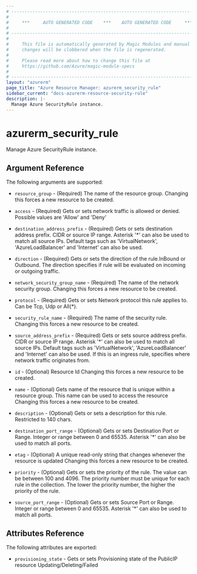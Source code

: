 ```yaml
---
# ----------------------------------------------------------------------------
#
#     ***     AUTO GENERATED CODE    ***    AUTO GENERATED CODE     ***
#
# ----------------------------------------------------------------------------
#
#     This file is automatically generated by Magic Modules and manual
#     changes will be clobbered when the file is regenerated.
#
#     Please read more about how to change this file at
#     https://github.com/Azure/magic-module-specs
#
# ----------------------------------------------------------------------------
layout: "azurerm"
page_title: "Azure Resource Manager: azurerm_security_rule"
sidebar_current: "docs-azurerm-resource-security-rule"
description: |-
  Manage Azure SecurityRule instance.
---
```


# azurerm_security_rule

Manage Azure SecurityRule instance.


## Argument Reference

The following arguments are supported:

* `resource_group` - (Required) The name of the resource group. Changing this forces a new resource to be created.

* `access` - (Required) Gets or sets network traffic is allowed or denied. Possible values are 'Allow' and 'Deny'

* `destination_address_prefix` - (Required) Gets or sets destination address prefix. CIDR or source IP range. Asterisk '*' can also be used to match all source IPs. Default tags such as 'VirtualNetwork', 'AzureLoadBalancer' and 'Internet' can also be used.

* `direction` - (Required) Gets or sets the direction of the rule.InBound or Outbound. The direction specifies if rule will be evaluated on incoming or outgoing traffic.

* `network_security_group_name` - (Required) The name of the network security group. Changing this forces a new resource to be created.

* `protocol` - (Required) Gets or sets Network protocol this rule applies to. Can be Tcp, Udp or All(*).

* `security_rule_name` - (Required) The name of the security rule. Changing this forces a new resource to be created.

* `source_address_prefix` - (Required) Gets or sets source address prefix. CIDR or source IP range. Asterisk '*' can also be used to match all source IPs. Default tags such as 'VirtualNetwork', 'AzureLoadBalancer' and 'Internet' can also be used. If this is an ingress rule, specifies where network traffic originates from.

* `id` - (Optional) Resource Id Changing this forces a new resource to be created.

* `name` - (Optional) Gets name of the resource that is unique within a resource group. This name can be used to access the resource Changing this forces a new resource to be created.

* `description` - (Optional) Gets or sets a description for this rule. Restricted to 140 chars.

* `destination_port_range` - (Optional) Gets or sets Destination Port or Range. Integer or range between 0 and 65535. Asterisk '*' can also be used to match all ports.

* `etag` - (Optional) A unique read-only string that changes whenever the resource is updated Changing this forces a new resource to be created.

* `priority` - (Optional) Gets or sets the priority of the rule. The value can be between 100 and 4096. The priority number must be unique for each rule in the collection. The lower the priority number, the higher the priority of the rule.

* `source_port_range` - (Optional) Gets or sets Source Port or Range. Integer or range between 0 and 65535. Asterisk '*' can also be used to match all ports.

## Attributes Reference

The following attributes are exported:

* `provisioning_state` - Gets or sets Provisioning state of the PublicIP resource Updating/Deleting/Failed
